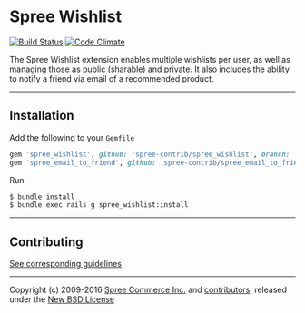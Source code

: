 # Spree Wishlist

[![Build Status](https://travis-ci.org/spree-contrib/spree_wishlist.svg?branch=3-1-stable)](https://travis-ci.org/spree-contrib/spree_wishlist)
[![Code Climate](https://codeclimate.com/github/spree-contrib/spree_wishlist/badges/gpa.svg)](https://codeclimate.com/github/spree-contrib/spree_wishlist)

The Spree Wishlist extension enables multiple wishlists per user, as well as managing those as public (sharable) and private. It also includes the ability to notify a friend via email of a recommended product.

---

## Installation

Add the following to your `Gemfile`
```ruby
gem 'spree_wishlist', github: 'spree-contrib/spree_wishlist', branch: 'master'
gem 'spree_email_to_friend', github: 'spree-contrib/spree_email_to_friend', branch: 'master'
```

Run
```sh
$ bundle install
$ bundle exec rails g spree_wishlist:install
```

---

## Contributing

[See corresponding guidelines][1]

---

Copyright (c) 2009-2016 [Spree Commerce Inc.][4] and [contributors][5], released under the [New BSD License][3]

[1]: https://github.com/spree-contrib/spree_wishlist/blob/master/CONTRIBUTING.md
[3]: https://github.com/spree-contrib/spree_wishlist/blob/master/LICENSE.md
[4]: https://github.com/spree
[5]: https://github.com/spree-contrib/spree_wishlist/graphs/contributors
